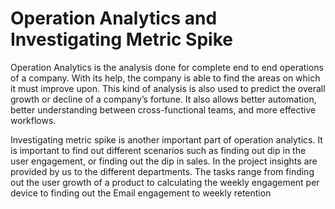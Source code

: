 <h1> Operation Analytics and Investigating Metric Spike </h1>
Operation Analytics is the analysis done for complete end to end operations of a company. With its help, the company is able to find the areas on which it must improve upon. 
This kind of analysis is also used to predict the overall growth or decline of a company’s fortune. It also allows better automation, better understanding between cross-functional teams, and more effective workflows.

Investigating metric spike is another important part of operation analytics. It is important to find out different scenarios such as finding out dip in the user engagement, or finding out the dip in sales. In the project insights are provided by us to the different departments. The tasks range from finding out the user growth of a product to calculating the weekly engagement per device to finding out the Email engagement to weekly retention
